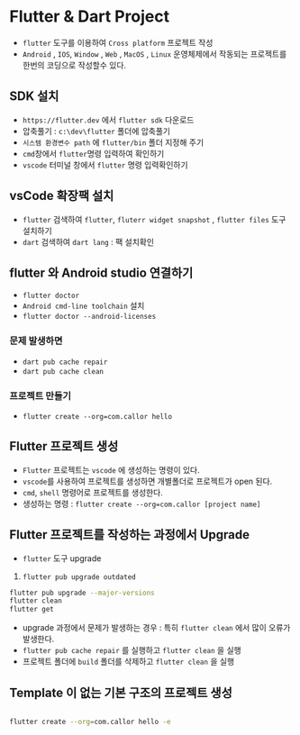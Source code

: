 # Flutter & Dart Project

- `flutter` 도구를 이용하여 `Cross platform` 프로젝트 작성
- `Android` , `IOS`, `Window` , `Web` , `MacOS` , `Linux` 운영체제에서 작동되는 프로젝트를 한번의 코딩으로 작성할수 있다.

## SDK 설치

- `https://flutter.dev` 에서 `flutter sdk` 다운로드
- 압축풀기 : `c:\dev\flutter` 폴더에 압축풀기
- `시스템 환경변수 path` 에 `flutter/bin` 폴더 지정해 주기
- `cmd`창에서 `flutter`명령 입력하여 확인하기
- `vscode` 터미널 창에서 `flutter` 명령 입력확인하기

## vsCode 확장팩 설치

- `flutter` 검색하여 `flutter`, `fluterr widget snapshot` , `flutter files` 도구 설치하기
- `dart` 검색하여 `dart lang` : 팩 설치확인

## flutter 와 Android studio 연결하기

- `flutter doctor`
- `Android cmd-line toolchain` 설치
- `flutter doctor --android-licenses`

### 문제 발생하면

- `dart pub cache repair`
- `dart pub cache clean`

### 프로젝트 만들기

- `flutter create --org=com.callor hello`

## Flutter 프로젝트 생성

- `Flutter` 프로젝트는 `vscode` 에 생성하는 명령이 있다.
- `vscode`를 사용하여 프로젝트를 생성하면 개별폴더로 프로젝트가 open 된다.
- `cmd`, `shell` 명령어로 프로젝트를 생성한다.
- 생성하는 명령 : `flutter create --org=com.callor [project name]`

## Flutter 프로젝트를 작성하는 과정에서 Upgrade

- `flutter` 도구 upgrade

1. `flutter pub upgrade outdated`

```bash
flutter pub upgrade --major-versions
flutter clean
flutter get
```

- upgrade 과정에서 문제가 발생하는 경우 : 특히 `flutter clean` 에서 많이 오류가 발생한다.
- `flutter pub cache repair` 를 실행하고 `flutter clean` 을 실행
- 프로젝트 폴더에 `build` 폴더를 삭제하고 `flutter clean` 을 실행

## Template 이 없는 기본 구조의 프로젝트 생성

```bash

flutter create --org=com.callor hello -e

```

